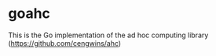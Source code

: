 
# goahc


This is the Go implementation of the ad hoc computing library (https://github.com/cengwins/ahc)

